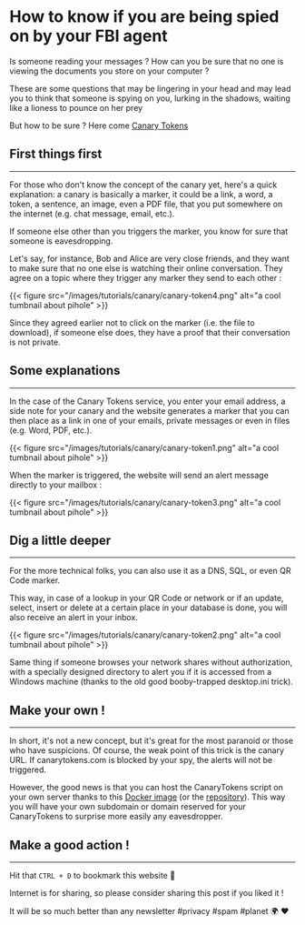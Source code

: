 # How to know if you are being spied on by your FBI agent

Is someone reading your messages ? How can you be sure that no one is viewing the documents you store on your computer ? 


These are some questions that may be lingering in your head and may lead you to think that someone is spying on you, lurking in the shadows, waiting like a lioness to pounce on her prey

But how to be sure ? Here come [Canary Tokens](https://www.canarytokens.org)

## First things first
---
For those who don't know the concept of the canary yet, here's a quick explanation: a canary is basically a marker, it could be a link, a word, a token, a sentence, an image, even a PDF file, that you put somewhere on the internet (e.g. chat message, email, etc.). 

If someone else other than you triggers the marker, you know for sure that someone is eavesdropping.

Let's say, for instance, Bob and Alice are very close friends, and they want to make sure that no one else is watching their online conversation. They agree on a topic where they trigger any marker they send to each other : 

{{< figure src="/images/tutorials/canary/canary-token4.png" alt="a cool tumbnail about pihole" >}} 

Since they agreed earlier not to click on the marker (i.e. the file to download), if someone else does, they have a proof that their conversation is not private.

## Some explanations
---
In the case of the Canary Tokens service, you enter your email address, a side note for your canary and the website generates a marker that you can then place as a link in one of your emails, private messages or even in files (e.g. Word, PDF, etc.).

{{< figure src="/images/tutorials/canary/canary-token1.png" alt="a cool tumbnail about pihole" >}} 

When the marker is triggered, the website will send an alert message directly to your mailbox : 

{{< figure src="/images/tutorials/canary/canary-token3.png" alt="a cool tumbnail about pihole" >}} 

## Dig a little deeper
---
For the more technical folks, you can also use it as a DNS, SQL, or even QR Code marker. 

This way, in case of a lookup in your QR Code or network or if an update, select, insert or delete at a certain place in your database is done, you will also receive an alert in your inbox.

{{< figure src="/images/tutorials/canary/canary-token2.png" alt="a cool tumbnail about pihole" >}} 

Same thing if someone browses your network shares without authorization, with a specially designed directory to alert you if it is accessed from a Windows machine (thanks to the old good booby-trapped desktop.ini trick).

## Make your own !
---
In short, it's not a new concept, but it's great for the most paranoid or those who have suspicions. Of course, the weak point of this trick is the canary URL. If canarytokens.com is blocked by your spy, the alerts will not be triggered.

However, the good news is that you can host the CanaryTokens script on your own server thanks to this [Docker image](https://github.com/thinkst/canarytokens-docker) (or the [repository](https://github.com/thinkst/canarytokens)). This way you will have your own subdomain or domain reserved for your CanaryTokens to surprise more easily any eavesdropper.

## Make a good action !
---
Hit that `CTRL + D` to bookmark this website 🔖

Internet is for sharing, so please consider sharing this post if you liked it !

It will be so much better than any newsletter #privacy #spam #planet 🌍 ❤️


 

